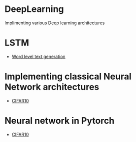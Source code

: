 # DeepLearning
Implimenting various Deep learning architectures  
# LSTM

* [Word level text generation](https://github.com/rohankavari/DeepLearning/blob/main/LSTM.ipynb)

# Implementing classical Neural Network architectures
* [CIFAR10]()

# Neural network in Pytorch
* [CIFAR10]()
